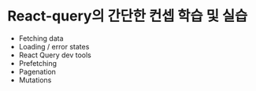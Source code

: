 # React-query의 간단한 컨셉 학습 및 실습
- Fetching data
- Loading / error states
- React Query dev tools
- Prefetching
- Pagenation
- Mutations
